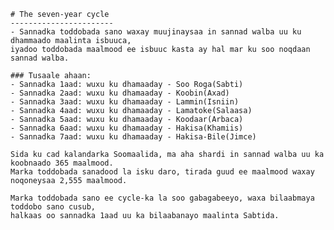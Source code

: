     # The seven-year cycle
    -----------------------
    - Sannadka toddobada sano waxay muujinaysaa in sannad walba uu ku dhammaado maalinta isbuuca, 
    iyadoo toddobada maalmood ee isbuuc kasta ay hal mar ku soo noqdaan sannad walba.

    ### Tusaale ahaan:
    - Sannadka 1aad: wuxu ku dhamaaday - Soo Roga(Sabti)
    - Sannadka 2aad: wuxu ku dhamaaday - Koobin(Axad)
    - Sannadka 3aad: wuxu ku dhamaaday - Lammin(Isniin)
    - Sannadka 4aad: wuxu ku dhamaaday - Lamatoke(Salaasa)
    - Sannadka 5aad: wuxu ku dhamaaday - Koodaar(Arbaca)
    - Sannadka 6aad: wuxu ku dhamaaday - Hakisa(Khamiis)
    - Sannadka 7aad: wuxu ku dhamaaday - Hakisa-Bile(Jimce)

    Sida ku cad kalandarka Soomaalida, ma aha shardi in sannad walba uu ka koobnaado 365 maalmood. 
    Marka toddobada sanadood la isku daro, tirada guud ee maalmood waxay noqoneysaa 2,555 maalmood.

    Marka toddobada sano ee cycle-ka la soo gabagabeeyo, waxa bilaabmaya toddobo sano cusub, 
    halkaas oo sannadka 1aad uu ka bilaabanayo maalinta Sabtida.
